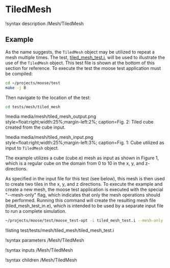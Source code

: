 # TiledMesh
!syntax description /Mesh/TiledMesh

## Example
As the name suggests, the `TiledMesh` object may be utilized to repeat a mesh multiple times. The test, [tiled_mesh_test.i](test/tests/mesh/tiled_mesh/tiled_mesh_test.i), will be used to illustrate the use of
the `TiledMesh` object. This test file is shown at the bottom of this section for reference. To execute the test the
moose test application must be compiled:

```bash
cd ~/projects/moose/test
make -j 8
```

Then navigate to the location of the test:

```bash
cd tests/mesh/tiled_mesh
```

!media media/mesh/tiled_mesh_output.png style=float:right;width:25%;margin-left:2%; caption=Fig. 2: Tiled cube created from the cube input.

!media media/mesh/tiled_mesh_input.png style=float:right;width:25%;margin-left:3%; caption=Fig. 1: Cube utilized as input to `TiledMesh` object.

The example utilizes a cube (cube.e) mesh as input as shown in Figure 1, which is a regular cube on the domain from
0 to 10 in the x, y, and z-directions.

As specified in the input file for this test (see below), this mesh is then used to create two tiles in the x, y,
and z directions. To execute the example and create a new mesh, the moose test application is executed with the special "--mesh-only" flag, which indicates that only the mesh operations should be performed. Running this command will create
the resulting mesh file (tiled_mesh_test_in.e), which is intended to be used by a separate input file to run a
complete simulation.

```bash
~/projects/moose/test/moose_test-opt -i tiled_mesh_test.i --mesh-only
```

!listing test/tests/mesh/tiled_mesh/tiled_mesh_test.i


!syntax parameters /Mesh/TiledMesh

!syntax inputs /Mesh/TiledMesh

!syntax children /Mesh/TiledMesh

